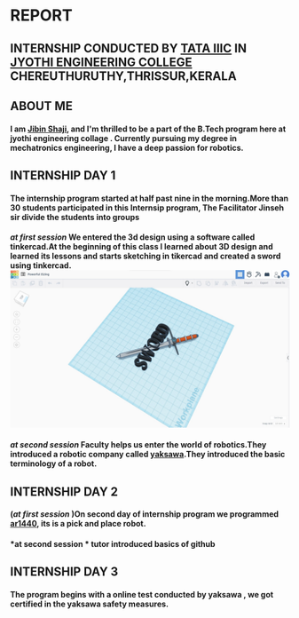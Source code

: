 #  REPORT 
## INTERNSHIP CONDUCTED BY [TATA IIIC](https://github.com/jibin2005/internship-2024/blob/main/Screenshot%202024-01-28%20140235.png) IN [JYOTHI ENGINEERING COLLEGE](jyothi-engineering-college-thrissur-ho-thrissur-engineering-colleges-wq6ah2e4aa.JPG) CHEREUTHURUTHY,THRISSUR,KERALA



## ABOUT ME 
#### I am [Jibin Shaji](IMG-20231113-WA0018.jpg), and I'm thrilled to be a part of the B.Tech program here at jyothi engineering collage . Currently pursuing my degree in mechatronics engineering, I have a deep passion for robotics.




## INTERNSHIP DAY 1
#### The internship program started at half past nine in the morning.More than 30 students participated in this Internsip program, The Facilitator Jinseh sir divide the students into groups
####  *at first session* We entered the 3d design using a software called tinkercad.At the beginning of this class I learned about 3D design and  learned its lessons and starts sketching in tikercad and created a sword using tinkercad.![](https://github.com/jibin2005/internship-2024/blob/main/Screenshot%202024-01-28%20143330.jpg%20-%20Copy.jpg)
#### *at second session* Faculty helps us enter the world of robotics.They introduced a robotic company called [yaksawa](https://github.com/jibin2005/internship-2024/blob/main/Screenshot%202024-01-28%20202537.png).They introduced the basic terminology of a robot.



## **INTERNSHIP DAY 2** 
#### (*at first session* )On second day of internship program we programmed [ar1440](), its is a pick and place robot.
#### *at second session * tutor introduced basics of github




## **INTERNSHIP DAY 3**
#### The program begins with a online test conducted by yaksawa , we got certified in the yaksawa safety measures.

















 














